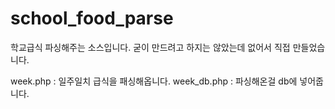 # school_food_parse
학교급식 파싱해주는 소스입니다.
굳이 만드려고 하지는 않았는데 없어서 직접 만들었습니다.

week.php : 일주일치 급식을 패싱해옵니다.
week_db.php : 파싱해온걸 db에 넣어줍니다.
